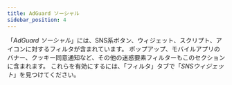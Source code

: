 ```yaml
---
title: AdGuard ソーシャル
sidebar_position: 4
---
```


「_AdGuard ソーシャル_」には、SNS系ボタン、ウィジェット、スクリプト、アイコンに対するフィルタが含まれています。 ポップアップ、モバイルアプリのバナー、クッキー同意通知など、その他の迷惑要素フィルターもこのセクションに含まれます。 これらを有効にするには、「フィルタ」タブで「_SNSウィジェット_」を見つけてください。

